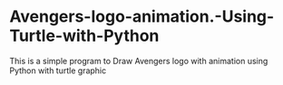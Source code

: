 # Avengers-logo-animation.-Using-Turtle-with-Python
This is a simple program to Draw Avengers logo with animation using Python with turtle graphic
